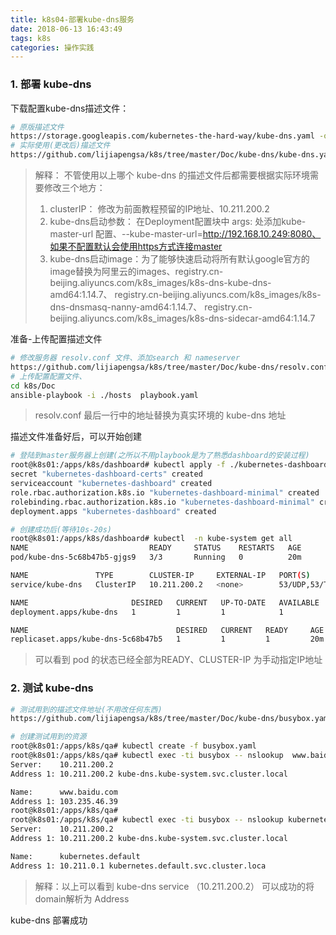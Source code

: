 ```yaml
---
title: k8s04-部署kube-dns服务
date: 2018-06-13 16:43:49
tags: k8s
categories: 操作实践
---
```


### 1. 部署 kube-dns

下载配置kube-dns描述文件：

```bash
# 原版描述文件
https://storage.googleapis.com/kubernetes-the-hard-way/kube-dns.yaml -o ./kube-dns.yaml
# 实际使用(更改后)描述文件
https://github.com/lijiapengsa/k8s/tree/master/Doc/kube-dns/kube-dns.yaml
```

> 解释： 不管使用以上哪个 kube-dns 的描述文件后都需要根据实际环境需要修改三个地方：
>
> 1. clusterIP： 修改为前面教程预留的IP地址、10.211.200.2
> 2. kube-dns启动参数： 在Deployment配置块中 args: 处添加kube-master-url 配置、--kube-master-url=http://192.168.10.249:8080、如果不配置默认会使用https方式连接master
> 3. kube-dns启动image：为了能够快速启动将所有默认google官方的image替换为阿里云的images、registry.cn-beijing.aliyuncs.com/k8s_images/k8s-dns-kube-dns-amd64:1.14.7、
>    registry.cn-beijing.aliyuncs.com/k8s_images/k8s-dns-dnsmasq-nanny-amd64:1.14.7、
>    registry.cn-beijing.aliyuncs.com/k8s_images/k8s-dns-sidecar-amd64:1.14.7

准备-上传配置描述文件

```bash
# 修改服务器 resolv.conf 文件、添加search 和 nameserver
https://github.com/lijiapengsa/k8s/tree/master/Doc/kube-dns/resolv.conf
# 上传配置配置文件、
cd k8s/Doc
ansible-playbook -i ./hosts  playbook.yaml
```

> resolv.conf 最后一行中的地址替换为真实环境的 kube-dns 地址

描述文件准备好后，可以开始创建

```bash
# 登陆到master服务器上创建(之所以不用playbook是为了熟悉dashboard的安装过程)
root@k8s01:/apps/k8s/dashboard# kubectl apply -f ./kubernetes-dashboard.yaml
secret "kubernetes-dashboard-certs" created
serviceaccount "kubernetes-dashboard" created
role.rbac.authorization.k8s.io "kubernetes-dashboard-minimal" created
rolebinding.rbac.authorization.k8s.io "kubernetes-dashboard-minimal" created
deployment.apps "kubernetes-dashboard" created
```

```bash
# 创建成功后(等待10s-20s)
root@k8s01:/apps/k8s/dashboard# kubectl  -n kube-system get all
NAME                           READY     STATUS    RESTARTS   AGE
pod/kube-dns-5c68b47b5-gjgs9   3/3       Running   0          20m

NAME               TYPE        CLUSTER-IP     EXTERNAL-IP   PORT(S)         AGE
service/kube-dns   ClusterIP   10.211.200.2   <none>        53/UDP,53/TCP   20m

NAME                       DESIRED   CURRENT   UP-TO-DATE   AVAILABLE   AGE
deployment.apps/kube-dns   1         1         1            1           20m

NAME                                 DESIRED   CURRENT   READY     AGE
replicaset.apps/kube-dns-5c68b47b5   1         1         1         20m
```

> 可以看到 pod 的状态已经全部为READY、CLUSTER-IP 为手动指定IP地址

### 2. 测试 kube-dns

```bash
# 测试用到的描述文件地址(不用改任何东西)
https://github.com/lijiapengsa/k8s/tree/master/Doc/kube-dns/busybox.yaml
```

```bash
# 创建测试用到的资源
root@k8s01:/apps/k8s/qa# kubectl create -f busybox.yaml
root@k8s01:/apps/k8s/qa# kubectl exec -ti busybox -- nslookup  www.baidu.com
Server:    10.211.200.2
Address 1: 10.211.200.2 kube-dns.kube-system.svc.cluster.local

Name:      www.baidu.com
Address 1: 103.235.46.39
root@k8s01:/apps/k8s/qa#
root@k8s01:/apps/k8s/qa# kubectl exec -ti busybox -- nslookup kubernetes.default
Server:    10.211.200.2
Address 1: 10.211.200.2 kube-dns.kube-system.svc.cluster.local

Name:      kubernetes.default
Address 1: 10.211.0.1 kubernetes.default.svc.cluster.loca
```

> 解释：以上可以看到 kube-dns service （10.211.200.2） 可以成功的将domain解析为 Address



kube-dns 部署成功
